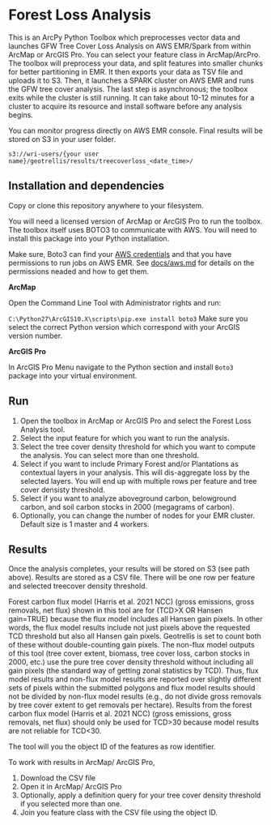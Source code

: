 # Forest Loss Analysis

This is an ArcPy Python Toolbox which preprocesses vector data and launches
GFW Tree Cover Loss Analysis on AWS EMR/Spark from within ArcMap or ArcGIS Pro.
You can select your feature class in ArcMap/ArcPro. The toolbox will preprocess your data,
and split features into smaller chunks for better partitioning in EMR. 
It then exports your data as TSV file and uploads it to S3.
Then, it launches a SPARK cluster on AWS EMR and runs the GFW tree cover analysis.
The last step is asynchronous; the toolbox exits while the cluster is still running.
It can take about 10-12 minutes for a cluster to acquire its resource and install software before any analysis begins.

You can monitor progress directly on AWS EMR console. Final results will be stored on S3 in your user folder.

`s3://wri-users/{your user name}/geotrellis/results/treecoverloss_<date_time>/`

## Installation and dependencies

Copy or clone this repository anywhere to your filesystem.

You will need a licensed version of ArcMap or ArcGIS Pro to run the toolbox. The toolbox itself
uses BOTO3 to communicate with AWS. You will need to install this package into your Python
installation.

Make sure, Boto3 can find your [AWS credentials](https://boto3.amazonaws.com/v1/documentation/api/latest/guide/configuration.html) and that you have permissions to run jobs on AWS EMR. See [docs/aws.md](docs/aws.md) for details on the permissions neaded and how to get them.

__ArcMap__

Open the Command Line Tool with Administrator rights and run:

`C:\Python27\ArcGIS10.X\scripts\pip.exe install boto3`
Make sure you select the correct Python version which correspond with your ArcGIS version number.


__ArcGIS Pro__

In ArcGIS Pro Menu navigate to the Python section and install `Boto3` package into
your virtual environment.

## Run

1. Open the toolbox in ArcMap or ArcGIS Pro and select the Forest Loss Analysis tool.
2. Select the input feature for which you want to run the analysis.
3. Select the tree cover density threshold for which you want to compute the analysis.
You can select  more than one threshold.
4. Select if you want to include Primary Forest and/or Plantations as contextual layers in your analysis.
This will dis-aggregate loss by the selected layers.
You will end up with multiple rows per feature and tree cover densisty threshold.
5. Select if you want to analyze aboveground carbon, belowground carbon, and soil carbon stocks in 2000 (megagrams of carbon).   
6. Optionally, you can change the number of nodes for your EMR cluster. Default size is 1 master and 4 workers.

## Results

Once the analysis completes, your results will be stored on S3 (see path above).
Results are stored as a CSV file. There will be one row per feature and selected
treecover density threshold.

Forest carbon flux model (Harris et al. 2021 NCC) (gross emissions, gross removals, net flux)
shown in this tool are for (TCD>X OR Hansen gain=TRUE) because the flux model includes all Hansen gain pixels. 
In other words, the flux model results include not just pixels above the requested TCD threshold but also all 
Hansen gain pixels. Geotrellis is set to count both of these without double-counting gain pixels.
The non-flux model outputs of this tool (tree cover extent, biomass, tree cover loss, carbon stocks in 2000, etc.) 
use the pure tree cover density threshold without including all gain pixels (the standard way of getting zonal statistics by TCD).
Thus, flux model results and non-flux model results are reported over slightly different sets of pixels within the 
submitted polygons and flux model results should not be divided by non-flux model results 
(e.g., do not divide gross removals by tree cover extent to get removals per hectare).
Results from the forest carbon flux model (Harris et al. 2021 NCC) (gross emissions, gross removals, net flux) 
should only be used for TCD>30 because model results are not reliable for TCD<30. 

The tool will you the object ID of the features as row identifier.

To work with results in ArcMap/ ArcGIS Pro,
1. Download the CSV file
2. Open it in ArcMap/ ArcGIS Pro
3. Optionally, apply a definition query for your tree cover density threshold if you selected more than one.
4. Join you feature class with the CSV file using the object ID.

